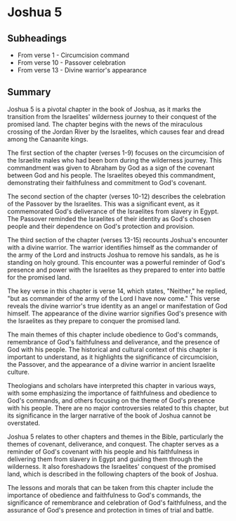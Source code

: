 # Joshua 5

## Subheadings

* From verse 1 - Circumcision command
* From verse 10 - Passover celebration
* From verse 13 - Divine warrior's appearance

## Summary

Joshua 5 is a pivotal chapter in the book of Joshua, as it marks the transition from the Israelites' wilderness journey to their conquest of the promised land. The chapter begins with the news of the miraculous crossing of the Jordan River by the Israelites, which causes fear and dread among the Canaanite kings. 

The first section of the chapter (verses 1-9) focuses on the circumcision of the Israelite males who had been born during the wilderness journey. This commandment was given to Abraham by God as a sign of the covenant between God and his people. The Israelites obeyed this commandment, demonstrating their faithfulness and commitment to God's covenant. 

The second section of the chapter (verses 10-12) describes the celebration of the Passover by the Israelites. This was a significant event, as it commemorated God's deliverance of the Israelites from slavery in Egypt. The Passover reminded the Israelites of their identity as God's chosen people and their dependence on God's protection and provision. 

The third section of the chapter (verses 13-15) recounts Joshua's encounter with a divine warrior. The warrior identifies himself as the commander of the army of the Lord and instructs Joshua to remove his sandals, as he is standing on holy ground. This encounter was a powerful reminder of God's presence and power with the Israelites as they prepared to enter into battle for the promised land. 

The key verse in this chapter is verse 14, which states, "Neither," he replied, "but as commander of the army of the Lord I have now come." This verse reveals the divine warrior's true identity as an angel or manifestation of God himself. The appearance of the divine warrior signifies God's presence with the Israelites as they prepare to conquer the promised land. 

The main themes of this chapter include obedience to God's commands, remembrance of God's faithfulness and deliverance, and the presence of God with his people. The historical and cultural context of this chapter is important to understand, as it highlights the significance of circumcision, the Passover, and the appearance of a divine warrior in ancient Israelite culture. 

Theologians and scholars have interpreted this chapter in various ways, with some emphasizing the importance of faithfulness and obedience to God's commands, and others focusing on the theme of God's presence with his people. There are no major controversies related to this chapter, but its significance in the larger narrative of the book of Joshua cannot be overstated. 

Joshua 5 relates to other chapters and themes in the Bible, particularly the themes of covenant, deliverance, and conquest. The chapter serves as a reminder of God's covenant with his people and his faithfulness in delivering them from slavery in Egypt and guiding them through the wilderness. It also foreshadows the Israelites' conquest of the promised land, which is described in the following chapters of the book of Joshua. 

The lessons and morals that can be taken from this chapter include the importance of obedience and faithfulness to God's commands, the significance of remembrance and celebration of God's faithfulness, and the assurance of God's presence and protection in times of trial and battle.